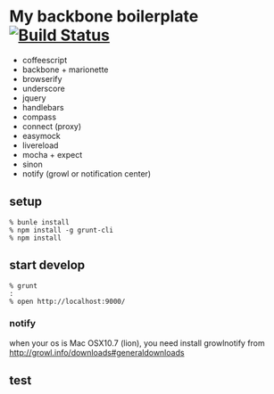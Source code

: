 # My backbone boilerplate [![Build Status](https://travis-ci.org/koba04/backbone-boilerplate.svg?branch=master)](https://travis-ci.org/koba04/backbone-boilerplate)

* coffeescript
* backbone + marionette
* browserify
* underscore
* jquery
* handlebars
* compass
* connect (proxy)
* easymock
* livereload
* mocha + expect
* sinon
* notify (growl or notification center)

## setup

```
% bunle install
% npm install -g grunt-cli
% npm install
```

## start develop

```
% grunt
:
% open http://localhost:9000/
```

### notify

when your os is Mac OSX10.7 (lion), you need install growlnotify from http://growl.info/downloads#generaldownloads

## test

```
```
